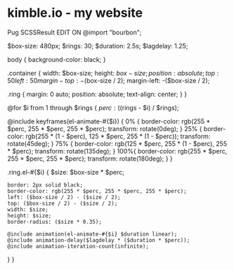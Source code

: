 # kimble.io - my website

Pug SCSSResult
EDIT ON
@import "bourbon";

$box-size: 480px;
$rings: 30;
$duration: 2.5s;
$lagdelay: 1.25;

body {
  background-color: black;
}

.container {
  width: $box-size;
  height: $box-size;
  position: absolute;
  top: 50%;
  left: 50%;
  margin-top: -($box-size / 2);
  margin-left: -($box-size / 2);

  .ring {
    margin: 0 auto;
    position: absolute;
    text-align: center;
  }
}

@for $i from 1 through $rings {
  $perc: (($rings - $i) / $rings);

  @include keyframes(el-animate-#{$i}) {
    0% {
      border-color: rgb(255 * $perc, 255 * $perc, 255 * $perc);
      transform: rotate(0deg);
    }
    25% {
      border-color: rgb(255 * (1 - $perc), 125 * $perc, 255 * (1 - $perc));
      transform: rotate(45deg);
    }
    75% {
      border-color: rgb(125 * $perc, 255 * (1 - $perc), 255 * $perc);
      transform: rotate(135deg);
    }
    100%{
      border-color: rgb(255 * $perc, 255 * $perc, 255 * $perc);
      transform: rotate(180deg);
    }
  }

  .ring.el-#{$i} {
    $size: $box-size * $perc;

    border: 2px solid black;
    border-color: rgb(255 * $perc, 255 * $perc, 255 * $perc);
    left: ($box-size / 2) - ($size / 2);
    top: ($box-size / 2) - ($size / 2);
    width: $size;
    height: $size;
    border-radius: ($size * 0.35);

    @include animation(el-animate-#{$i} $duration linear);
    @include animation-delay($lagdelay * ($duration * $perc));
    @include animation-iteration-count(infinite);
  }
}
